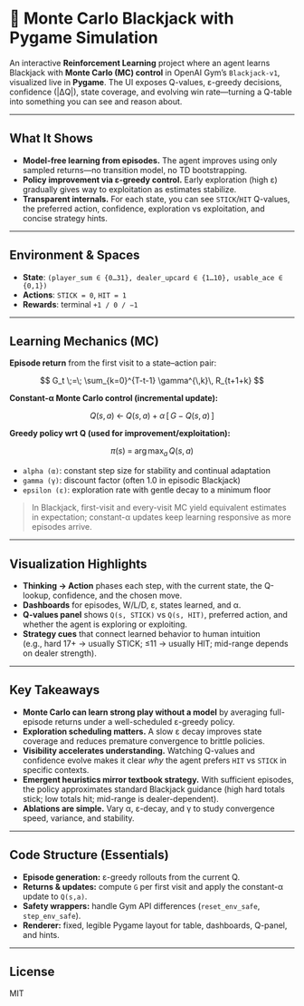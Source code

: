 # 🎰 Monte Carlo Blackjack with Pygame Simulation

An interactive **Reinforcement Learning** project where an agent learns Blackjack with **Monte Carlo (MC) control** in OpenAI Gym’s `Blackjack-v1`, visualized live in **Pygame**. The UI exposes Q-values, ε-greedy decisions, confidence (|ΔQ|), state coverage, and evolving win rate—turning a Q-table into something you can see and reason about.

---

## What It Shows

- **Model-free learning from episodes.** The agent improves using only sampled returns—no transition model, no TD bootstrapping.
- **Policy improvement via ε-greedy control.** Early exploration (high ε) gradually gives way to exploitation as estimates stabilize.
- **Transparent internals.** For each state, you can see `STICK`/`HIT` Q-values, the preferred action, confidence, exploration vs exploitation, and concise strategy hints.

---

## Environment & Spaces

- **State**: `(player_sum ∈ {0…31}, dealer_upcard ∈ {1…10}, usable_ace ∈ {0,1})`  
- **Actions**: `STICK = 0`, `HIT = 1`  
- **Rewards**: terminal `+1 / 0 / −1`

---

## Learning Mechanics (MC)

**Episode return** from the first visit to a state–action pair:

$$
G_t \;=\; \sum_{k=0}^{T-t-1} \gamma^{\,k}\, R_{t+1+k}
$$

**Constant-α Monte Carlo control (incremental update):**

$$
Q(s,a) \;\leftarrow\; Q(s,a) \;+\; \alpha \,\big[\,G \;-\; Q(s,a)\,\big]
$$

**Greedy policy wrt Q (used for improvement/exploitation):**

$$
\pi(s) \;=\; \arg\max_{a} \, Q(s,a)
$$

- `alpha (α)`: constant step size for stability and continual adaptation  
- `gamma (γ)`: discount factor (often 1.0 in episodic Blackjack)  
- `epsilon (ε)`: exploration rate with gentle decay to a minimum floor

> In Blackjack, first-visit and every-visit MC yield equivalent estimates in expectation; constant-α updates keep learning responsive as more episodes arrive.

---

## Visualization Highlights

- **Thinking → Action** phases each step, with the current state, the Q-lookup, confidence, and the chosen move.
- **Dashboards** for episodes, W/L/D, ε, states learned, and α.
- **Q-values panel** shows `Q(s, STICK)` vs `Q(s, HIT)`, preferred action, and whether the agent is exploring or exploiting.
- **Strategy cues** that connect learned behavior to human intuition  
  (e.g., hard 17+ → usually STICK; ≤11 → usually HIT; mid-range depends on dealer strength).

---

## Key Takeaways

- **Monte Carlo can learn strong play without a model** by averaging full-episode returns under a well-scheduled ε-greedy policy.
- **Exploration scheduling matters.** A slow ε decay improves state coverage and reduces premature convergence to brittle policies.
- **Visibility accelerates understanding.** Watching Q-values and confidence evolve makes it clear *why* the agent prefers `HIT` vs `STICK` in specific contexts.
- **Emergent heuristics mirror textbook strategy.** With sufficient episodes, the policy approximates standard Blackjack guidance (high hard totals stick; low totals hit; mid-range is dealer-dependent).
- **Ablations are simple.** Vary α, ε-decay, and γ to study convergence speed, variance, and stability.

---

## Code Structure (Essentials)

- **Episode generation:** ε-greedy rollouts from the current Q.  
- **Returns & updates:** compute `G` per first visit and apply the constant-α update to `Q(s,a)`.  
- **Safety wrappers:** handle Gym API differences (`reset_env_safe`, `step_env_safe`).  
- **Renderer:** fixed, legible Pygame layout for table, dashboards, Q-panel, and hints.

---

## License

MIT
